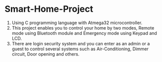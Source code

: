 # Smart-Home-Project
  1. Using C programming language with Atmega32 microcontroller.
  2. This project enables you to control your home by two modes, Remote mode using Bluetooth module and Emergency mode using Keypad and LCD.
  3. There are login security system and you can enter as an admin or a guest to control several systems
     such as Air-Conditioning, Dimmer circuit, Door opening and others.
